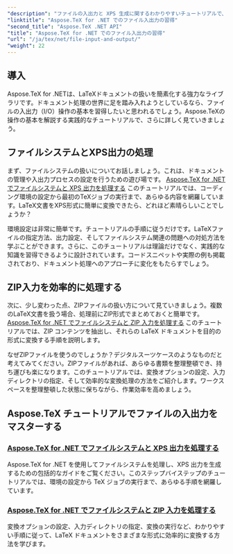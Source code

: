 ```yaml
---
"description": "ファイルの入出力と XPS 生成に関するわかりやすいチュートリアルで、Aspose.TeX for .NET のパワーを解き放ち、シームレスなドキュメント処理を実現します。"
"linktitle": "Aspose.TeX for .NET でのファイル入出力の習得"
"second_title": "Aspose.TeX .NET API"
"title": "Aspose.TeX for .NET でのファイル入出力の習得"
"url": "/ja/tex/net/file-input-and-output/"
"weight": 22
---
```


## 導入

Aspose.TeX for .NETは、LaTeXドキュメントの扱いを簡素化する強力なライブラリです。ドキュメント処理の世界に足を踏み入れようとしているなら、ファイルの入出力（I/O）操作の基本を習得したいと思われるでしょう。Aspose.TeXの操作の基本を解説する実践的なチュートリアルで、さらに詳しく見ていきましょう。

## ファイルシステムとXPS出力の処理

まず、ファイルシステムの扱いについてお話しましょう。これは、ドキュメントの管理や入出力プロセスの設定を行うための遊び場です。 [Aspose.TeX for .NET でファイルシステムと XPS 出力を処理する](./handle-filesystem-and-xps-output/) このチュートリアルでは、コーディング環境の設定から最初のTeXジョブの実行まで、あらゆる内容を網羅しています。LaTeX文書をXPS形式に簡単に変換できたら、どれほど素晴らしいことでしょうか？ 

環境設定は非常に簡単です。チュートリアルの手順に従うだけです。LaTeXファイルの指定方法、出力設定、そしてファイルシステム関連の問題への対処方法を学ぶことができます。さらに、このチュートリアルは理論だけでなく、実践的な知識を習得できるように設計されています。コードスニペットや実際の例も掲載されており、ドキュメント処理へのアプローチに変化をもたらすでしょう。

## ZIP入力を効率的に処理する

次に、少し変わった点、ZIPファイルの扱い方について見ていきましょう。複数のLaTeX文書を扱う場合、処理前にZIP形式でまとめておくと簡単です。 [Aspose.TeX for .NET でファイルシステムと ZIP 入力を処理する](./handle-filesystem-and-zip-inputs/) このチュートリアルでは、ZIP コンテンツを抽出し、それらの LaTeX ドキュメントを目的の形式に変換する手順を説明します。

なぜZIPファイルを使うのでしょうか？デジタルスーツケースのようなものだと考えてみてください。ZIPファイルがあれば、あらゆる書類を整理整頓でき、持ち運びも楽になります。このチュートリアルでは、変換オプションの設定、入力ディレクトリの指定、そして効率的な変換処理の方法をご紹介します。ワークスペースを整理整頓した状態に保ちながら、作業効率を高めましょう。 

## Aspose.TeX チュートリアルでファイルの入出力をマスターする
### [Aspose.TeX for .NET でファイルシステムと XPS 出力を処理する](./handle-filesystem-and-xps-output/)
Aspose.TeX for .NET を使用してファイルシステムを処理し、XPS 出力を生成するための包括的なガイドをご覧ください。このステップバイステップのチュートリアルでは、環境の設定から TeX ジョブの実行まで、あらゆる手順を網羅しています。
### [Aspose.TeX for .NET でファイルシステムと ZIP 入力を処理する](./handle-filesystem-and-zip-inputs/)
変換オプションの設定、入力ディレクトリの指定、変換の実行など、わかりやすい手順に従って、LaTeX ドキュメントをさまざまな形式に効率的に変換する方法を学びます。